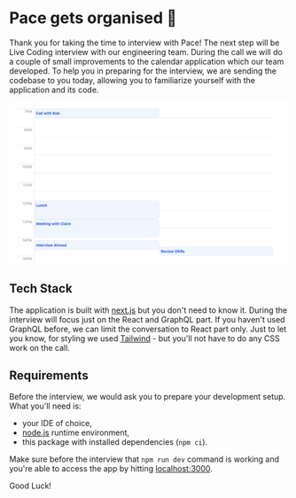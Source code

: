 # Pace gets organised 📅

Thank you for taking the time to interview with Pace! The next step will be Live Coding interview with our engineering team. During the call we will do a couple of small improvements to the calendar application which our team developed. To help you in preparing for the interview, we are sending the codebase to you today, allowing you to familiarize yourself with the application and its code.

![Example](./example.png)

## Tech Stack

The application is built with [next.js](https://nextjs.org/) but you don't need to know it. During the interview will focus just on the React and GraphQL part. If you haven't used GraphQL before, we can limit the conversation to React part only. Just to let you know, for styling we used [Tailwind](https://tailwindcss.com/) - but you'll not have to do any CSS work on the call. 

## Requirements

Before the interview, we would ask you to prepare your development setup. What you'll need is:
* your IDE of choice,
* [node.js](https://nodejs.org/en) runtime environment,
* this package with installed dependencies (`npm ci`).

Make sure before the interview that `npm run dev` command is working and you're able to access the app by hitting [localhost:3000](http://localhost:3000/).

Good Luck!